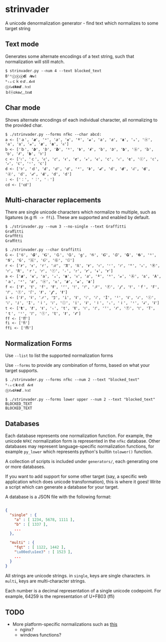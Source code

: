# strinvader

A unicode denormalization generator - find text which normalizes to some target string


## Text mode
Generates some alternate encodings of a text string, such that normalization will still match.

```
$ strinvader.py --num 4 --text blocked_text
Bˡᵒⓒⓚⓔ𝐝︴𝓉𝒆𝔁𝕥
ᵇₗₒｃｋｅ𝑑﹍𝓽𝓮𝔵𝖙
ⓑℓℴ𝐜𝐤𝐞𝒅﹎𝔱𝔢𝕩𝗍
ｂⅼⓞ𝑐𝑘𝑒𝒹﹏𝕥𝕖𝖝𝘁
```

## Char mode
Shows alternate encodings of each individual character, all normalizing to the provided char.

```
$ ./strinvader.py --forms nfkc --char abcd:
a <- ['ａ', '𝒂', 'ᵃ', '𝘢', '𝖆', 'ª', '𝓪', '𝚊', '𝑎', '𝗮', 'ₐ', 'ⓐ', '𝕒', '𝖺', '𝒶', '𝙖', '𝐚', '𝔞']
b <- ['ｂ', '𝒃', '𝘣', '𝙗', 'ᵇ', '𝖇', '𝓫', '𝚋', '𝑏', '𝗯', 'ⓑ', '𝕓', '𝖻', '𝒷', '𝐛', '𝔟']
c <- ['𝔠', 'ｃ', '𝒄', '𝘤', '𝖈', '𝙘', '𝓬', '𝐜', '𝚌', '𝑐', '𝗰', 'ⓒ', '𝕔', '𝒸', '𝖼', 'ᶜ', 'ⅽ']
d <- ['𝔡', 'ｄ', '𝒅', 'ⅆ', '𝘥', 'ᵈ', '𝖉', '𝓭', '𝚍', '𝙙', '𝑑', '𝗱', 'ⓓ', '𝕕', '𝒹', '𝐝', 'ⅾ', '𝖽']
: <- ['：', '︓', '﹕']
cd <- ['㏅']
```

## Multi-character replacements
There are single unicode characters which normalize to multiple, such as ligatures (e.g `ﬃ -> ffi`). These are supported and enabled by default.

```
$ ./strinvader.py --num 3 --no-single --text Graffitti
Graﬀitti
Grafﬁtti
Graﬃtti
```

```
$ ./strinvader.py --char Graffitti
G <- ['𝒢', '𝙂', '𝐆', 'Ｇ', '𝖦', 'g', '𝔊', '𝑮', '𝘎', '𝗚', '𝕲', 'ᴳ', '𝓖', '𝙶', '🄶', '𝐺', 'Ⓖ', '𝔾']
r <- ['𝒓', '𝖗', '𝚛', 'ℛ', 'ℜ', 'ℝ', '𝐫', '𝔯', 'ʳ', '𝘳', 'ᴿ', '𝓇', 'Ⓡ', '𝗋', 'R', 'ｒ', '𝑟', 'ⓡ', 'ᵣ', '𝕣', '𝙧', '𝓻', '𝗿']
a <- ['𝒂', '𝖆', '𝚊', 'ₐ', '𝐚', '𝔞', '𝘢', 'ª', 'ᴬ', '𝒶', 'Ⓐ', '𝖺', 'A', 'ａ', 'ᵃ', '𝑎', 'ⓐ', '𝕒', '𝙖', '𝓪', '𝗮']
f <- ['𝒇', '𝖋', '𝚏', '𝐟', 'ᶠ', '𝔣', '𝘧', 'ℱ', 'Ⓕ', '𝒻', '𝖿', 'ｆ', 'F', '𝑓', 'ⓕ', '𝕗', '𝙛', '𝓯', '𝗳']
i <- ['𝒊', '𝖎', 'ℐ', 'ℑ', '𝚒', '𝐢', '𝔦', '𝘪', 'İ', 'ᴵ', 'ℹ', '𝒾', 'Ⓘ', '𝗂', 'ⅈ', 'I', 'ｉ', '𝑖', 'ⓘ', '𝕚', '𝙞', 'Ⅰ', 'ᵢ', 'ⅰ', 'ⁱ', '𝓲', '𝗶']
t <- ['𝘁', '𝒕', '𝖙', 'ₜ', '𝚝', '𝐭', '𝔱', '𝘵', 'ᵀ', '𝓉', 'Ⓣ', '𝗍', 'T', 'ｔ', 'ᵗ', '𝑡', 'ⓣ', '𝕥', '𝙩', '𝓽']
ff <- ['ﬀ']
fi <- ['ﬁ']
ffi <- ['ﬃ']

```


## Normalization Forms

Use `--list` to list the supported normalization forms

Use `--forms` to provide any combination of forms, based on what your target supports.

```
$ ./strinvader.py --forms nfkc --num 2 --text "blocked_text"
ᵇₗₒｃ𝐤ｅ𝑑︴𝓽𝓮𝔵𝖙
ⓑℓℴ𝐜𝑘𝐞𝒅﹍𝔱𝔢𝕩𝗍

$ ./strinvader.py --forms lower upper --num 2 --text "blocked_text"
BLOCKED_TEXT
BLOCKED_TEXT
```


## Databases

Each database represents one normalization function. For example, the unicode `NFKC` normalization form is represented in the `nfkc` database.
Other databases may represent language-specific normalization functions, for example `py_lower` which represents python's builtin `tolower()` function.

A collection of scripts is included under `generators/`, each generating one or more databases.

If you want to add support for some other target (say, a specific web application which does unicode transformation), this is where it goes! Write a script which can generate a database for your target.

A database is a JSON file with the following format:

```json

{
  "single" : {
    "a" : [ 1234, 5678, 1111 ],
    "b" : [ 1337 ],
    ...
  },

  "multi" : {
    "fqt" : [ 1122, 1442 ],
    "\u00ed\u1ee3" : [ 1523 ],
    ...
  }
}
```

All strings are unicode strings. in `single`, keys are single characters. in `multi`, keys are multi-character strings.

Each number is a decimal representation of a single unicode codepoint. For example, 64259 is the representation of U+FB03 (ﬃ)

## TODO
 * More platform-specific normalizations such as [this](https://twitter.com/0xInfection/status/1383820325574438913)
   * nginx?
   * windows functions?
